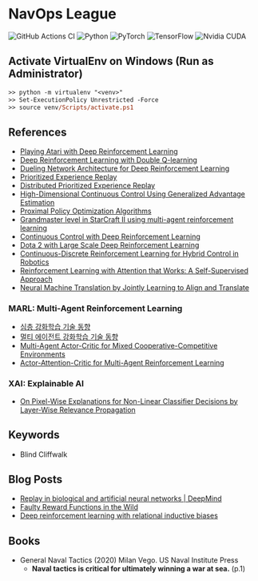 # NavOps League

![GitHub Actions CI](https://github.com/rapsealk/navops_league/workflows/Lint/badge.svg)
![Python](https://img.shields.io/badge/Python-3.8-blue.svg?logo=python)
![PyTorch](https://img.shields.io/badge/PyTorch-1.8.1-blue.svg?logo=pytorch)
![TensorFlow](https://img.shields.io/badge/TensorFlow-2.4.1-orange.svg?logo=tensorflow)
![Nvidia CUDA](https://img.shields.io/badge/CUDA-11.2-green.svg?logo=nvidia)

## Activate VirtualEnv on Windows (Run as Administrator)
```ps
>> python -m virtualenv "<venv>"
>> Set-ExecutionPolicy Unrestricted -Force
>> source venv/Scripts/activate.ps1
```

## References
* [Playing Atari with Deep Reinforcement Learning](https://arxiv.org/abs/1312.5602)
* [Deep Reinforcement Learning with Double Q-learning](https://arxiv.org/abs/1509.06461)
* [Dueling Network Architecture for Deep Reinforcement Learning](https://arxiv.org/abs/1511.06581.pdf)
* [Prioritized Experience Replay](https://arxiv.org/abs/1511.05952)
* [Distributed Prioritized Experience Replay](https://arxiv.org/abs/1803.00933)
* [High-Dimensional Continuous Control Using Generalized Advantage Estimation](https://arxiv.org/abs/1506.02438)
* [Proximal Policy Optimization Algorithms](https://arxiv.org/abs/1707.06347)
* [Grandmaster level in StarCraft II using multi-agent reinforcement learning](https://www.nature.com/articles/s41586-019-1724-z)
* [Continuous Control with Deep Reinforcement Learning](https://arxiv.org/pdf/1509.02971.pdf)
* [Dota 2 with Large Scale Deep Reinforcement Learning](https://arxiv.org/abs/1912.06680)
* [Continuous-Discrete Reinforcement Learning for Hybrid Control in Robotics](https://arxiv.org/abs/2001.00449)
* [Reinforcement Learning with Attention that Works: A Self-Supervised Approach](https://arxiv.org/abs/1904.03367)
* [Neural Machine Translation by Jointly Learning to Align and Translate](https://arxiv.org/abs/1409.0473)

### MARL: Multi-Agent Reinforcement Learning
* [심층 강화학습 기술 동향](https://ettrends.etri.re.kr/ettrends/178/0905178001/34-4_1-14.pdf)
* [멀티 에이전트 강화학습 기술 동향](https://ettrends.etri.re.kr/ettrends/186/0905186026/35-6_137-149.pdf)
* [Multi-Agent Actor-Critic for Mixed Cooperative-Competitive Environments](https://arxiv.org/abs/1706.02275)
* [Actor-Attention-Critic for Multi-Agent Reinforcement Learning](https://arxiv.org/abs/1810.02912)

### XAI: Explainable AI
* [On Pixel-Wise Explanations for Non-Linear Classifier Decisions by Layer-Wise Relevance Propagation](https://journals.plos.org/plosone/article?id=10.1371/journal.pone.0130140)


## Keywords
* Blind Cliffwalk

## Blog Posts
* [Replay in biological and artificial neural networks | DeepMind](https://www.deepmind.com/blog/article/replay-in-biological-and-artificial-neural-networks)
* [Faulty Reward Functions in the Wild](https://openai.com/blog/faulty-reward-functions/)
* [Deep reinforcement learning with relational inductive biases](https://deepmind.com/research/publications/deep-reinforcement-learning-relational-inductive-biases)

## Books
* General Naval Tactics (2020) Milan Vego. US Naval Institute Press
  - **Naval tactics is critical for ultimately winning a war at sea.** (p.1)